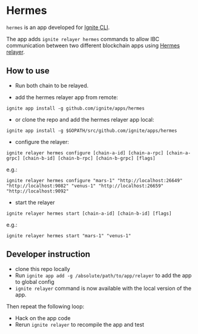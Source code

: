 # Hermes

`hermes` is an app developed for [Ignite CLI](https://github.com/ignite/cli).

The app adds `ignite relayer hermes` commands to allow IBC communication between two different blockchain apps using [Hermes relayer](https://github.com/informalsystems/hermes).

## How to use

- Run both chain to be relayed.

- add the hermes relayer app from remote:

```shell
ignite app install -g github.com/ignite/apps/hermes
```

- or clone the repo and add the hermes relayer app local:

```shell
ignite app install -g $GOPATH/src/github.com/ignite/apps/hermes
```

- configure the relayer:

```shell
ignite relayer hermes configure [chain-a-id] [chain-a-rpc] [chain-a-grpc] [chain-b-id] [chain-b-rpc] [chain-b-grpc] [flags]
```

e.g.:

```shell
ignite relayer hermes configure "mars-1" "http://localhost:26649" "http://localhost:9082" "venus-1" "http://localhost:26659" "http://localhost:9092"
```

- start the relayer

```shell
ignite relayer hermes start [chain-a-id] [chain-b-id] [flags]
```

e.g.:

```shell
ignite relayer hermes start "mars-1" "venus-1"
```

## Developer instruction

- clone this repo locally
- Run `ignite app add -g /absolute/path/to/app/relayer` to add the app to global config
- `ignite relayer` command is now available with the local version of the app.

Then repeat the following loop:

- Hack on the app code
- Rerun `ignite relayer` to recompile the app and test
